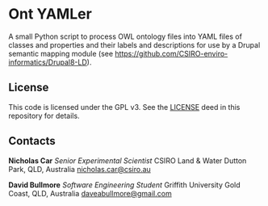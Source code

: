 # Ont YAMLer
A small Python script to process OWL ontology files into YAML files of classes and properties and their labels and descriptions for use by a Drupal semantic mapping module (see <https://github.com/CSIRO-enviro-informatics/Drupal8-LD>).

## License
This code is licensed under the GPL v3. See the [LICENSE](LICENSE) deed in this repository for details.

## Contacts
**Nicholas Car**
*Senior Experimental Scientist*
CSIRO Land & Water
Dutton Park, QLD, Australia
<nicholas.car@csiro.au>

**David Bullmore**
*Software Engineering Student*
Griffith University
Gold Coast, QLD, Australia
<daveabullmore@gmail.com>
